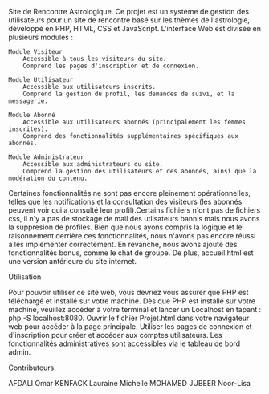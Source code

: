 Site de Rencontre Astrologique.
Ce projet est un système de gestion des utilisateurs pour un site de rencontre basé sur les thèmes de l'astrologie, développé en PHP, HTML, CSS et JavaScript.
L'interface Web est divisée en plusieurs modules :

    Module Visiteur
        Accessible à tous les visiteurs du site.
        Comprend les pages d'inscription et de connexion.

    Module Utilisateur
        Accessible aux utilisateurs inscrits.
        Comprend la gestion du profil, les demandes de suivi, et la messagerie.

    Module Abonné
        Accessible aux utilisateurs abonnés (principalement les femmes inscrites).
        Comprend des fonctionnalités supplémentaires spécifiques aux abonnés.

    Module Administrateur
        Accessible aux administrateurs du site.
        Comprend la gestion des utilisateurs et des abonnés, ainsi que la modération du contenu.

Certaines fonctionnalités ne sont pas encore pleinement opérationnelles, telles que les notifications et la consultation des visiteurs (les abonnés peuvent voir qui a consulté leur profil).Certains fichiers n'ont pas de fichiers css, il n'y a pas de stockage de mail des utlisateurs bannis mais nous avons la suppresion de profiles.
Bien que nous ayons compris la logique et le raisonnement derrière ces fonctionnalités, nous n'avons pas encore réussi à les implémenter correctement. En revanche, nous avons ajouté des fonctionnalités bonus, comme le chat de groupe.
De plus, accueil.html est une version antérieure du site internet.

Utilisation

Pour pouvoir utiliser ce site web, vous devriez vous assurer que PHP est téléchargé et installé sur votre machine.
Dès que PHP est installé sur votre machine, veuillez accéder à votre terminal et lancer un Localhost en tapant : php -S localhost:8080.
Ouvrir le fichier Projet.html dans votre navigateur web pour accéder à la page principale.
Utiliser les pages de connexion et d'inscription pour créer et accéder aux comptes utilisateurs.
Les fonctionnalités administratives sont accessibles via le tableau de bord admin.


Contributeurs

AFDALI Omar
KENFACK Lauraine Michelle
MOHAMED JUBEER Noor-Lisa

